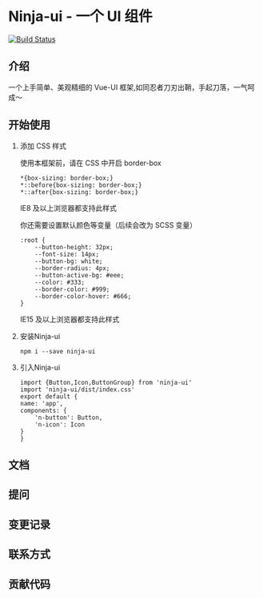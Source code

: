 # Ninja-ui - 一个 UI 组件

[![Build Status](https://travis-ci.org/yangeee/Ninja-ui.svg?branch=master)](https://travis-ci.org/yangeee/Ninja-ui)

## 介绍

一个上手简单、美观精细的 Vue-UI 框架,如同忍者刀刃出鞘，手起刀落，一气呵成～

## 开始使用

1. 添加 CSS 样式

    使用本框架前，请在 CSS 中开启 border-box

    ```
    *{box-sizing: border-box;}
    *::before{box-sizing: border-box;}
    *::after{box-sizing: border-box;}
    ```
    IE8 及以上浏览器都支持此样式

    你还需要设置默认颜色等变量（后续会改为 SCSS 变量）

    ```
    :root {
        --button-height: 32px;
        --font-size: 14px;
        --button-bg: white;
        --border-radius: 4px;
        --button-active-bg: #eee;
        --color: #333;
        --border-color: #999;
        --border-color-hover: #666;
    }
    ```
    IE15 及以上浏览器都支持此样式

2. 安装Ninja-ui
    ```
    npm i --save ninja-ui
    ```
3. 引入Ninja-ui
    ```
    import {Button,Icon,ButtonGroup} from 'ninja-ui'
    import 'ninja-ui/dist/index.css' 
    export default {
    name: 'app',
    components: {
        'n-button': Button,
        'n-icon': Icon
    }
    }
    ```


## 文档

## 提问

## 变更记录

## 联系方式

## 贡献代码
